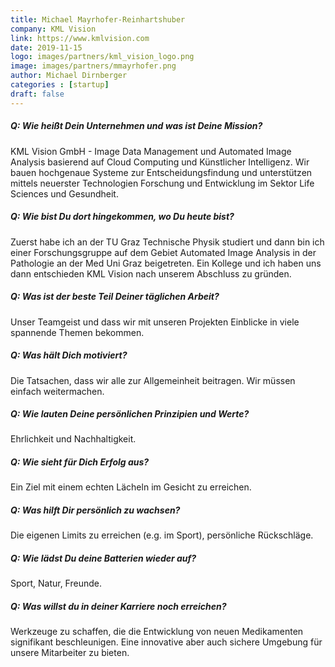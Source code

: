 ```yaml
---
title: Michael Mayrhofer-Reinhartshuber
company: KML Vision
link: https://www.kmlvision.com
date: 2019-11-15
logo: images/partners/kml_vision_logo.png
image: images/partners/mmayrhofer.png
author: Michael Dirnberger
categories : [startup]
draft: false
---
```


##### Q: Wie heißt Dein Unternehmen und was ist Deine Mission?

KML Vision GmbH - Image Data Management und Automated Image Analysis basierend auf Cloud Computing und Künstlicher Intelligenz. Wir bauen hochgenaue Systeme zur Entscheidungsfindung und unterstützen mittels neuerster Technologien Forschung und Entwicklung im Sektor Life Sciences und Gesundheit.

##### Q: Wie bist Du dort hingekommen, wo Du heute bist?

Zuerst habe ich an der TU Graz Technische Physik studiert und dann bin ich einer Forschungsgruppe auf dem Gebiet Automated Image Analysis in der Pathologie an der Med Uni Graz beigetreten. Ein Kollege und ich haben uns dann entschieden KML Vision nach unserem Abschluss zu gründen.


##### Q: Was ist der beste Teil Deiner täglichen Arbeit?

Unser Teamgeist und dass wir mit unseren Projekten Einblicke in viele spannende Themen bekommen.

##### Q: Was hält Dich motiviert?

Die Tatsachen, dass wir alle zur Allgemeinheit beitragen. Wir müssen einfach weitermachen.

##### Q: Wie lauten Deine persönlichen Prinzipien und Werte?

Ehrlichkeit und Nachhaltigkeit.

##### Q: Wie sieht für Dich Erfolg aus?

Ein Ziel mit einem echten Lächeln im Gesicht zu erreichen.

##### Q: Was hilft Dir persönlich zu wachsen?

Die eigenen Limits zu erreichen (e.g. im Sport), persönliche Rückschläge.

##### Q: Wie lädst Du deine Batterien wieder auf?

Sport, Natur, Freunde.

##### Q: Was willst du in deiner Karriere noch erreichen?

Werkzeuge zu schaffen, die die Entwicklung von neuen Medikamenten signifikant beschleunigen. Eine innovative aber auch sichere Umgebung für unsere Mitarbeiter zu bieten.
